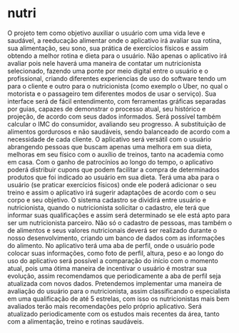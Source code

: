 # nutri

O projeto tem como objetivo auxiliar o usuário com uma vida leve e saudável, a reeducação alimentar onde o aplicativo irá avaliar sua rotina, sua alimentação, seu sono, sua prática de exercícios físicos e assim obtendo a melhor rotina e dieta para o usuário. Não apenas o aplicativo irá avaliar pois nele haverá uma maneira de contatar um nutricionista selecionado, fazendo uma ponte por meio digital entre o usuário e o profissional, criando diferentes experiencias de uso do software tendo um para o cliente e outro para o nutricionista (como exemplo o Uber, no qual o motorista e o passageiro tem diferentes modos de usar o serviço).
Sua interface será de fácil entendimento, com ferramentas gráficas separadas por guias, capazes de demonstrar o processo atual, seu histórico e projeção, de acordo com seus dados informados. Será possível também calcular o IMC do consumidor, avaliando seu progresso. A substituição de alimentos gordurosos e não saudáveis, sendo balanceado de acordo com a necessidade de cada cliente.  O aplicativo será versátil com o usuário abrangendo pessoas que buscam apenas uma melhora em sua dieta, melhoras em seu físico com o auxílio de treinos, tanto na academia como em casa. Com o ganho de patrocínios ao longo do tempo, o aplicativo poderá distribuir cupons que podem facilitar a compra de determinados produtos que foi indicado ao usuário em sua dieta.
Terá uma aba para o usuário (se praticar exercícios físicos) onde ele poderá adicionar o seu treino e assim o aplicativo irá sugerir adaptações de acordo com o seu corpo e seu objetivo.
O sistema cadastro se dividirá entre usuário e nutricionista, quando o nutricionista solicitar o cadastro, ele terá que informar suas qualificações e assim será determinado se ele está apto para ser um nutricionista parceiro. Não só o cadastro de pessoas, mas também o de alimentos e seus valores nutricionais deverá ser realizado durante o nosso desenvolvimento, criando um banco de dados com as informações do alimento. No aplicativo terá uma aba de perfil, onde o usuário pode colocar suas informações, como foto de perfil, altura, peso e ao longo do uso do aplicativo será possível a comparação do início com o momento atual, pois uma ótima maneira de incentivar o usuário é mostrar sua evolução, assim recomendamos que periodicamente a aba de perfil seja atualizada com novos dados. Pretendemos implementar uma maneira de avaliação do usuário para o nutricionista, assim classificando o especialista em uma qualificação de até 5 estrelas, com isso os nutricionistas mais bem avaliados terão mais recomendações pelo próprio aplicativo.
Será atualizado periodicamente com os estudos mais recentes da área, tanto com a alimentação, treino e rotinas saudáveis.

